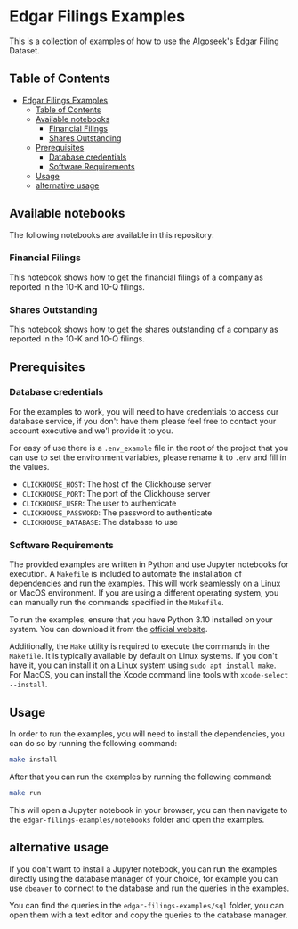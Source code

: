 # Edgar Filings Examples

This is a collection of examples of how to use the Algoseek's Edgar Filing Dataset.

## Table of Contents

- [Edgar Filings Examples](#edgar-filings-examples)
  - [Table of Contents](#table-of-contents)
  - [Available notebooks](#available-notebooks)
    - [Financial Filings](#financial-filings)
    - [Shares Outstanding](#shares-outstanding)
  - [Prerequisites](#prerequisites)
    - [Database credentials](#database-credentials)
    - [Software Requirements](#software-requirements)
  - [Usage](#usage)
  - [alternative usage](#alternative-usage)

## Available notebooks

The following notebooks are available in this repository:

### Financial Filings

This notebook shows how to get the financial filings of a company as reported in the 10-K and 10-Q filings.

### Shares Outstanding

This notebook shows how to get the shares outstanding of a company as reported in the 10-K and 10-Q filings.

## Prerequisites

### Database credentials

For the examples to work, you will need to have credentials to access our database service, if you don't have them please feel free to contact your account executive and we'l provide it to you.

For easy of use there is a `.env_example` file in the root of the project that you can use to set the environment variables, please rename it to `.env` and fill in the values.

- `CLICKHOUSE_HOST`: The host of the Clickhouse server
- `CLICKHOUSE_PORT`: The port of the Clickhouse server
- `CLICKHOUSE_USER`: The user to authenticate
- `CLICKHOUSE_PASSWORD`: The password to authenticate
- `CLICKHOUSE_DATABASE`: The database to use

### Software Requirements

The provided examples are written in Python and use Jupyter notebooks for execution. A `Makefile` is included to automate the installation of dependencies and run the examples. This will work seamlessly on a Linux or MacOS environment. If you are using a different operating system, you can manually run the commands specified in the `Makefile`.

To run the examples, ensure that you have Python 3.10 installed on your system. You can download it from the [official website](https://www.python.org/downloads/).

Additionally, the `Make` utility is required to execute the commands in the `Makefile`. It is typically available by default on Linux systems. If you don't have it, you can install it on a Linux system using `sudo apt install make`. For MacOS, you can install the Xcode command line tools with `xcode-select --install`.

## Usage

In order to run the examples, you will need to install the dependencies, you can do so by running the following command:

```bash
make install
```

After that you can run the examples by running the following command:

```bash
make run
```

This will open a Jupyter notebook in your browser, you can then navigate to the `edgar-filings-examples/notebooks` folder and open the examples.

## alternative usage

If you don't want to install a Jupyter notebook, you can run the examples directly using the database manager of your choice, for example you can use `dbeaver` to connect to the database and run the queries in the examples.

You can find the queries in the `edgar-filings-examples/sql` folder, you can open them with a text editor and copy the queries to the database manager.
